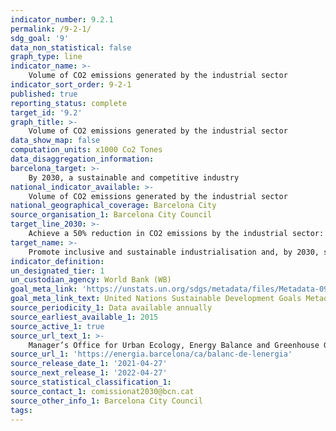 ```yaml
---
indicator_number: 9.2.1
permalink: /9-2-1/
sdg_goal: '9'
data_non_statistical: false
graph_type: line
indicator_name: >-
    Volume of CO2 emissions generated by the industrial sector 
indicator_sort_order: 9-2-1
published: true
reporting_status: complete
target_id: '9.2'
graph_title: >-
    Volume of CO2 emissions generated by the industrial sector 
data_show_map: false
computation_units: x1000 Co2 Tones
data_disaggregation_information:
barcelona_target: >-
    By 2030, a sustainable and competitive industry
national_indicator_available: >-
    Volume of CO2 emissions generated by the industrial sector 
national_geographical_coverage: Barcelona City
source_organisation_1: Barcelona City Council
target_line_2030: >-
    Achieve a 50% reduction in CO2 emissions by the industrial sector: Less than 142,800 Mt
target_name: >-
    Promote inclusive and sustainable industrialisation and, by 2030, significantly raise industry’s share of employment and gross domestic product, in line with national circumstances, and double its share in the least developed countries
indicator_definition:
un_designated_tier: 1
un_custodian_agency: World Bank (WB)
goal_meta_link: 'https://unstats.un.org/sdgs/metadata/files/Metadata-09-02-01.pdf'
goal_meta_link_text: United Nations Sustainable Development Goals Metadata (pdf 894kB)
source_periodicity_1: Data available annually
source_earliest_available_1: 2015
source_active_1: true
source_url_text_1: >-
    Manager’s Office for Urban Ecology, Energy Balance and Greenhouse Gas Emissions in Barcelona 
source_url_1: 'https://energia.barcelona/ca/balanc-de-lenergia'
source_release_date_1: '2021-04-27'
source_next_release_1: '2022-04-27'
source_statistical_classification_1: 
source_contact_1: comissionat2030@bcn.cat
source_other_info_1: Barcelona City Council
tags:
---
```

